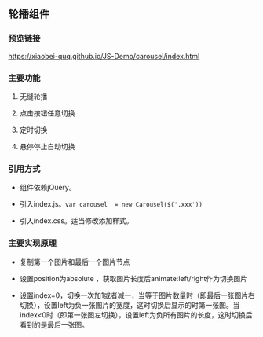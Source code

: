 ## 轮播组件

### 预览链接

https://xiaobei-quq.github.io/JS-Demo/carousel/index.html

### 主要功能

1. 无缝轮播

2. 点击按钮任意切换

3. 定时切换

4. 悬停停止自动切换

### 引用方式

- 组件依赖jQuery。

- 引入index.js。`var carousel  = new Carousel($('.xxx'))`

- 引入index.css。适当修改添加样式。

### 主要实现原理

- 复制第一个图片和最后一个图片节点

- 设置position为absolute ，获取图片长度后animate:left/right作为切换图片

- 设置index=0，切换一次加1或者减一，当等于图片数量时（即最后一张图片右切换），设置left为负一张图片的宽度，这时切换后显示的时第一张图。当index<0时（即第一张图左切换），设置left为负所有图片的长度，这时切换后看到的是最后一张图。
